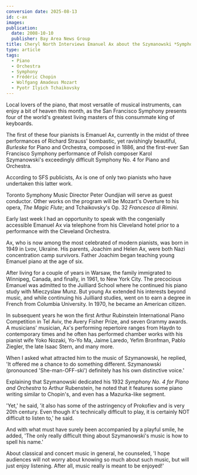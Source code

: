```yaml
---
conversion date: 2025-08-13
id: c-ax
images:
publication:
  date: 2008-10-10
  publisher: Bay Area News Group
title: Cheryl North Interviews Emanuel Ax about the Szymanowski *Symphony No. 4 for Piano and Orchestra
type: article
tags:
  - Piano
  - Orchestra
  - Symphony
  - Frédéric Chopin
  - Wolfgang Amadeus Mozart
  - Pyotr Ilyich Tchaikovsky
---
```


Local lovers of the piano, that most versatile of musical instruments, can enjoy a bit of heaven this month, as the San Francisco Symphony presents four of the world's greatest living masters of this consummate king of keyboards.

 The first of these four pianists is Emanuel Ax, currently in the midst of three performances of Richard Strauss' bombastic, yet ravishingly beautiful, *Burleske* for Piano and Orchestra, composed in 1886, and the first-ever San Francisco Symphony performance of Polish composer Karol Szymanowski's exceedingly difficult Symphony No. 4 for Piano and Orchestra.

 According to SFS publicists, Ax is one of only two pianists who have undertaken this latter work.

 Toronto Symphony Music Director Peter Oundjian will serve as guest conductor. Other works on the program will be Mozart's Overture to his opera, *The Magic Flute*; and Tchaikovsky's Op. 32 *Francesca di Rimini*.

 Early last week I had an opportunity to speak with the congenially accessible Emanuel Ax via telephone from his Cleveland hotel prior to a performance with the Cleveland Orchestra.

 Ax, who is now among the most celebrated of modern pianists, was born in 1949 in Lvov, Ukraine. His parents, Joachim and Helen Ax, were both Nazi concentration camp survivors. Father Joachim began teaching young Emanuel piano at the age of six.

 After living for a couple of years in Warsaw, the family immigrated to Winnipeg, Canada, and finally, in 1961, to New York City. The precocious Emanuel was admitted to the Juilliard School where he continued his piano study with Mieczyslaw Munz. But young Ax extended his interests beyond music, and while continuing his Juilliard studies, went on to earn a degree in French from Columbia University. In 1970, he became an American citizen.

 In subsequent years he won the first Arthur Rubinstein International Piano Competition in Tel Aviv, the Avery Fisher Prize, and seven Grammy awards. A musicians' musician, Ax's performing repertoire ranges from Haydn to contemporary times and he often has performed chamber works with his pianist wife Yoko Nozaki, Yo-Yo Ma, Jaime Laredo, Yefim Bronfman, Pablo Ziegler, the late Isaac Stern, and many more.

 When I asked what attracted him to the music of Szymanowski, he replied, 'It offered me a chance to do something different. Szymanowski (pronounced 'She-man-OFF-ski') definitely has his own distinctive voice.'

 Explaining that Szymanowski dedicated his 1932 *Symphony No. 4 for Piano and Orchestra* to Arthur Rubenstein, he noted that it features some piano writing similar to Chopin's, and even has a Mazurka-like segment.

 'Yet,' he said, 'it also has some of the astringency of Prokofiev and is very 20th century. Even though it's technically difficult to play, it is certainly NOT difficult to listen to,' he said.

 And with what must have surely been accompanied by a playful smile, he added, 'The only really difficult thing about Szymanowski's music is how to spell his name.'

 About classical and concert music in general, he counseled, 'I hope audiences will not worry about knowing so much about such music, but will just enjoy listening. After all, music really is meant to be enjoyed!'

